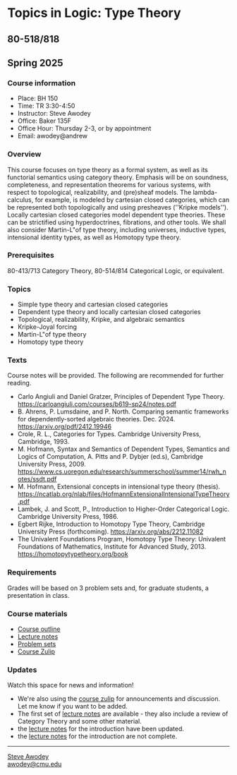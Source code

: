 # Topics in Logic: Type Theory
## 80-518/818
## Spring 2025

### Course information

- Place: BH 150
- Time: TR 3:30-4:50
- Instructor: Steve Awodey
- Office: Baker 135F
- Office Hour: Thursday 2-3, or by appointment
- Email: awodey@andrew


### Overview
This course focuses on type theory as a formal system, as well as its functorial semantics using category theory.  Emphasis will be on soundness, completeness, and representation theorems for various systems, with respect to topological, realizability, and (pre)sheaf models.  The lambda-calculus, for example, is modeled by cartesian closed categories, which can be represented both topologically and using presheaves (''Kripke models''). Locally cartesian closed categories model dependent type theories.  These can be strictified using hyperdoctrines, fibrations, and other tools.  We shall also consider Martin-L"of type theory, including universes, inductive types, intensional identity types, as well as Homotopy type theory.

### Prerequisites
80-413/713 Category Theory,  80-514/814 Categorical Logic, or equivalent.

### Topics

- Simple type theory and cartesian closed categories
- Dependent type theory and locally cartesian closed categories
- Topological, realizability, Kripke, and algebraic semantics
- Kripke-Joyal forcing
- Martin-L"of type theory
- Homotopy type theory

### Texts

Course notes will be provided. The following are recommended for further reading. 

- Carlo Angiuli and Daniel Gratzer, Principles of Dependent Type Theory. https://carloangiuli.com/courses/b619-sp24/notes.pdf
- B. Ahrens, P. Lumsdaine, and P. North. Comparing semantic frameworks for dependently-sorted algebraic theories. Dec. 2024. https://arxiv.org/pdf/2412.19946
- Crole, R. L., Categories for Types. Cambridge University Press, Cambridge, 1993.
- M. Hofmann, Syntax and Semantics of Dependent Types, Semantics and Logics of Computation, A. Pitts and P. Dybjer (ed.s), Cambridge University Press, 2009. https://www.cs.uoregon.edu/research/summerschool/summer14/rwh_notes/ssdt.pdf
- M. Hofmann, Extensional concepts in intensional type theory (thesis). https://ncatlab.org/nlab/files/HofmannExtensionalIntensionalTypeTheory.pdf
- Lambek, J. and Scott, P., Introduction to Higher-Order Categorical Logic. Cambridge University Press, 1986.
- Egbert Rijke, Introduction to Homotopy Type Theory, Cambridge University Press (forthcoming).
https://arxiv.org/abs/2212.11082
- The Univalent Foundations Program, Homotopy Type Theory: Univalent Foundations of Mathematics, Institute for Advanced Study, 2013. https://homotopytypetheory.org/book


### Requirements

Grades will be based on 3 problem sets and, for graduate students, a presentation in class.

### Course materials

- [Course outline](./outline/)
- [Lecture notes](/typetheory/notes/)
- [Problem sets](/typetheory/hw/)
- [Course Zulip](https://baker.hott.dev/#narrow/stream/48-Type-Theory-Course)

### Updates
Watch this space for news and information!
- We're also using the [course zulip](https://baker.hott.dev/#narrow/stream/48-Type-Theory-Course) for announcements and discussion. Let me know if you want to be added.
- The first set of [lecture notes](/typetheory/notes/typetheory1.pdf) are available - they also include a review of Category Theory and some other material.
- the [lecture notes](/typetheory/notes/typetheory1.pdf) for the introduction have been updated.
- the [lecture notes](/typetheory/notes/typetheory1.pdf) for the introduction are not complete.
<!---
- Also check out the course notes from [Fischbachau](../fischbachau/) for a bigger picture.
- The [lecture notes](/catlog/notes/catlog1.pdf) for (the first half of) Chapter 1 on Algebraic Theories are available.  
- A [problem set](/catlog/hw/catloghw1.pdf) for Chapter 1 on Algebraic Theories is available. 
- The [lecture notes](/catlog/notes/catlog1.pdf) for Chapter 1 on Algebraic Theories are now complete. 
- Some possible grad student topics are being compiled [here](/catlog/hw/).    
- The first problem set is due on Tuesday 13 February, in class.
- A [problem set](/catlog/hw/catloghw2.pdf) for Chapter 2 on Propositional Logic is available.
- The notes on [propositional logic](/catlog/notes/catlog2.pdf) are now complete.
- The second problem set is due in class on Tuesday 12 March.
- The first section of the notes on [first-order logic](/catlog/notes/catlog3A.pdf) are now online.
- The third problem set is due in class on Tuesday 9 April.
- The notes on [first-order logic](/catlog/notes/catlog3.pdf) are now complete.
- Graduate student lectures will be in the last week of the semester, April 23 and 25.
- The notes on [first-order logic](/catlog/notes/catlog3.pdf) now include a final section on hyperdoctrines.
- The first half of the notes on [simple type theory](/catlog/notes/catlog4A.pdf) are now online.
- The notes on [type theory](/catlog/notes/catlog4.pdf), including a section on dependent types, are now complete and available online.
- The fourth and final [problem set](/catlog/hw/catloghw4.pdf) for undergraduates is now online.
- Students lectures will be in the last 2 weeks of the semester, April 17, 19, 25, and 27.

-->

<hr WIDTH="100%">
<div CLASS="bottom"><a href="http://www.andrew.cmu.edu/~awodey/"></a></div>


<p CLASS="bottom"><a href="http://www.andrew.cmu.edu/~awodey/">Steve Awodey</a>
<br><a href="mailto:awodey@cmu.edu">awodey@cmu.edu</a>
